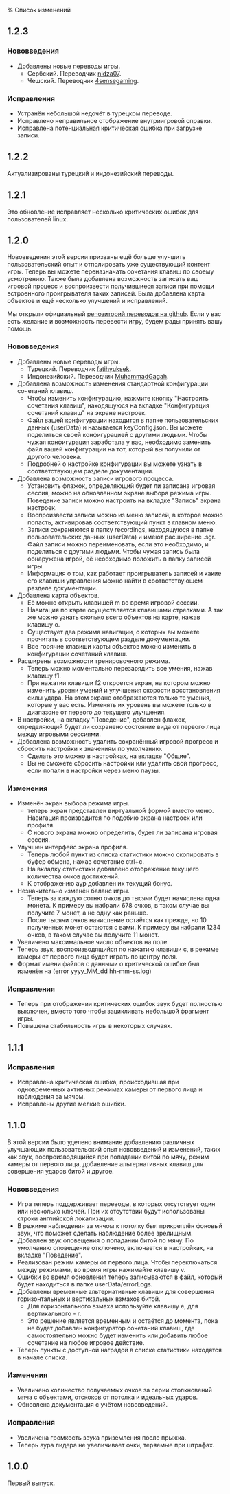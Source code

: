 % Список изменений

## 1.2.3

### Нововведения

- Добавлены новые переводы игры.
	- Сербский. Переводчик [nidza07](https://github.com/nidza07).
	- Чешский. Переводчик [4sensegaming](https://github.com/4sensegaming).

### Исправления

- Устранён небольшой недочёт в турецком переводе.
- Исправлено неправильное отображение внутриигровой справки.
- Исправлена потенциальная критическая ошибка при загрузке записи.

## 1.2.2

Актуализированы турецкий и индонезийский переводы.

## 1.2.1

Это обновление исправляет несколько критических ошибок для пользователей linux.

## 1.2.0

Нововведения этой версии призваны ещё больше улучшить пользовательский опыт и отполировать уже существующий контент игры. Теперь вы можете переназначать сочетания клавиш по своему усмотрению. Также была добавлена возможность записать ваш игровой процесс и воспроизвести получившиеся записи при помощи встроенного проигрывателя таких записей. Была добавлена карта объектов и ещё несколько улучшений и исправлений.

Мы открыли официальный [репозиторий переводов на github](https://github.com/sooslandia/translations). Если у вас есть желание и возможность перевести игру, будем рады принять вашу помощь.

### Нововведения

- Добавлены новые переводы игры.
	- Турецкий. Переводчик [fatihyuksek](https://github.com/fatihyuksek1).
	- Индонезийский. Переводчик [MuhammadGagah](https://github.com/MuhammadGagah).
- Добавлена возможность изменения стандартной конфигурации сочетаний клавиш.
	- Чтобы изменить конфигурацию, нажмите кнопку "Настроить сочетания клавиш", находящуюся на вкладке "Конфигурация сочетаний клавиш" на экране настроек.
	- Файл вашей конфигурации находится в папке пользовательских данных (userData) и называется keyConfig.json. Вы можете поделиться своей конфигурацией с другими людьми. Чтобы чужая конфигурация заработала у вас, необходимо заменить файл вашей конфигурации на тот, который вы получили от другого человека.
	- Подробней о настройке конфигурации вы можете узнать в соответствующем разделе документации.
- Добавлена возможность записи игрового процесса.
	- Установить флажок, определяющий будет ли записана игровая сессия, можно на обновлённом экране выбора режима игры. Поведение записи можно настроить на вкладке "Запись" экрана настроек.
	- Воспроизвести записи можно из меню записей, в которое можно попасть, активировав соответствующий пункт в главном меню.
	- Записи сохраняются в папку recordings, находящуюся в папке пользовательских данных (userData) и имеют расширение .sgr. Файл записи можно переименовать, если это необходимо,  и поделиться с другими людьми. Чтобы чужая запись была обнаружена игрой, её необходимо положить в папку записей игры.
	- Информация о том, как работает проигрыватель записей и какие его клавиши управления можно найти в соответствующем разделе документации.
- Добавлена карта объектов.
	- Её можно открыть клавишей m во время игровой сессии.
	- Навигация по карте осуществляется клавишами стрелками. А так же можно узнать сколько всего объектов на карте, нажав клавишу o.
	- Существует два режима навигации, о которых вы можете прочитать в соответствующем разделе документации.
	- Все горячие клавиши карты объектов можно изменить в конфигурации сочетаний клавиш.
- Расширены возможности тренировочного режима.
	- Теперь можно моментально перезарядить все умения, нажав клавишу f1.
	- При нажатии клавиши f2 откроется экран, на котором можно изменить уровни умений и улучшения скорости восстановления силы удара. На этом экране отображаются только те умения, которые у вас есть. Изменять их уровень вы можете только в диапазоне от первого до текущего улучшения.
- В настройки, на вкладку "Поведение", добавлен флажок, определяющий будет ли сохранено состояние вида от первого лица между игровыми сессиями.
- Добавлена возможность удалить сохранённый игровой прогресс и сбросить настройки к значениям по умолчанию.
	- Сделать это можно в настройках, на вкладке "Общие".
	- Вы не сможете сбросить настройки или удалить свой прогресс, если попали в настройки через меню паузы.

### Изменения

- Изменён экран выбора режима игры.
	- теперь экран представлен виртуальной формой вместо меню. Навигация производится по подобию экрана настроек или профиля.
	- С нового экрана можно определить, будет ли записана игровая сессия.
- Улучшен интерфейс экрана профиля.
	- Теперь любой пункт из списка статистики можно скопировать в буфер обмена, нажав сочетание ctrl+c.
	- На вкладку статистики добавлено отображение текущего количества очков достижений.
	- К отображению аур добавлен их текущий бонус.
- Незначительно изменён баланс игры.
	- Теперь за каждую сотню очков до тысячи будет начислена одна монета. К примеру вы набрали 678 очков, в таком случае вы получите 7 монет, а не одну как раньше.
	- После тысячи очков начисление остаётся как прежде, но 10 полученных монет остаются с вами. К примеру вы набрали 1234 очков, в таком случае вы получите 11 монет.
- Увеличено максимальное число объектов на поле.
- Теперь звук, воспроизводящийся по нажатию клавиши c, в режиме камеры от первого лица будет играть по центру поля.
- Формат имени файлов с данными о критической ошибке был изменён на (error yyyy_MM_dd hh-mm-ss.log)

### Исправления

- Теперь при отображении критических ошибок звук будет полностью выключен, вместо того чтобы зацикливать небольшой фрагмент игры.
- Повышена стабильность игры в некоторых случаях.

## 1.1.1

### Исправления

- Исправлена критическая ошибка, происходившая при одновременных активных режимах камеры от первого лица и наблюдения за мячом.
- Исправлены другие мелкие ошибки.

## 1.1.0

В этой версии было уделено внимание добавлению различных улучшающих пользовательский опыт нововведений и изменений, таких как звук, воспроизводящийся при попадании битой по мячу, режим камеры от первого лица, добавление альтернативных клавиш для совершения ударов битой и другое.

### Нововведения

- Игра теперь поддерживает переводы, в которых отсутствует один или несколько ключей. При их отсутствии будут использованы строки английской локализации.
- В режиме наблюдения за мячом к потолку был прикреплён фоновый звук, что поможет сделать наблюдение более зрелищным.
- Добавлен звук оповещения о попадании битой по мячу. По умолчанию оповещение отключено, включается в настройках, на вкладке "Поведение".
- Реализован режим камеры от первого лица. Чтобы переключаться между режимами, во время игры нажимайте клавишу v.
- Ошибки во время обновления теперь записываются в файл, который будет находиться в папке userData/errorLogs.
- Добавлены временные альтернативные клавиши для совершения горизонтальных и вертикальных взмахов битой.
	- Для горизонтального взмаха используйте клавишу e, для вертикального - r.
	- Это решение является временным и остаётся до момента, пока не будет добавлен конфигуратор сочетаний клавиш, где самостоятельно можно будет изменить или добавить любое сочетание на любое игровое действие.
- Теперь пункты с доступной наградой в списке статистики находятся в начале списка.

### Изменения

- Увеличено количество получаемых очков за серии столкновений мяча с объектами, отскоков от потолка и идеальных ударов.
- Обновлена документация с учётом нововведений.

### Исправления

- Увеличена громкость звука приземления после прыжка.
- Теперь аура лидера не увеличивает очки, теряемые при штрафах.

## 1.0.0

Первый выпуск.